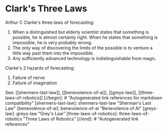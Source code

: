 # Clark's Three Laws

Arthur C Clarke's three laws of forecasting:
1. When a distinguished but elderly scientist states that something is possible, he is almost certainly right. When he states that something is impossible, he is very probably wrong.
2. The only way of discovering the limits of the possible is to venture a little way past them into the impossible.
3. Any sufficiently advanced technology is indistinguishable from magic.

Clarke's 2 hazards of forecasting:
1. Failure of nerve
2. Failure of imagination

See: [[shermers-last-law]], [[benevolence-of-ai]], [[greys-law]], [[three-laws-of-robotics]]
[//begin]: # "Autogenerated link references for markdown compatibility"
[shermers-last-law]: shermers-last-law "Sherman's Last Law"
[benevolence-of-ai]: benevolence-of-ai "Benevolence of AI"
[greys-law]: greys-law "Grey's Law"
[three-laws-of-robotics]: three-laws-of-robotics "Three Laws of Robotics"
[//end]: # "Autogenerated link references"
